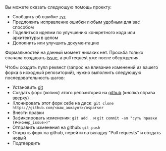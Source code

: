 Вы можете оказать следующую помощь проекту:
* Сообщить об ошибке [тут](https://github.com/oscript-library/osparser/issues)
* Предложить исправление ошибки любым удобным для вас способом
* Поделиться идеями по улучшению конкретного кода или архитектуры в целом
* Дополнить или улучшить документацию

Формальностей на данный момент никаких нет. Просьба только сначала создавать [issue](https://github.com/oscript-library/osparser/issues), а pull request уже после обсуждения.

Чтобы создать пулл реквест (запрос на вливание изменений из вашего форка в исходный репозиторий), нужно выполнить следующую последовательность шагов:
* Установить [git](https://git-scm.com/)
* Создать форк (копию) этого репозитория на [github](https://github.com/oscript-library/osparser) (кнопка справа вверху)
* Клонировать этот форк себе на диск: `git clone https://github.com/<ваш_аккаунт>/osparser`
* Внести правки
* Зафиксировать изменения: `git add .` и `git commit -am "суть правки (#<номер_issue>)"`
* Отправить изменения на github: `git push`
* Открыть форк на github, перейти на вкладку "Pull requests" и создать новый
* Подтвердить

